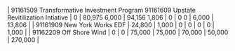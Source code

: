 | 91161509 Transformative Investment Program 91161609 Upstate Revitilization Intiative | 0 | 80,975  6,000 | 94,156  1,806 | 0 | 0  0 | 6,000 | 13,806 |
| 91161909 New York Works EDF | 24,800 | 1,000 | 0 | 0 | 0 | 0 | 1,000 |
| 91162209 Off Shore Wind | 0 | 0 | 75,000 | 75,000 | 70,000 | 50,000 | 270,000 |